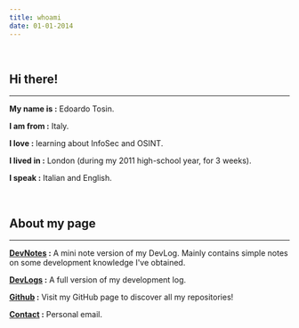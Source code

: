 ```yaml
---
title: whoami
date: 01-01-2014
---
```


<br />

## Hi there!
---
**My name is :** Edoardo Tosin.

**I am from :** Italy.

**I love :** learning about InfoSec and OSINT.

**I lived in :** London (during my 2011 high-school year, for 3 weeks).

**I speak :** Italian and English.

<br>

## About my page
---
**[DevNotes](https://edoardotosin.github.io/notes) :** A mini note version of my DevLog. Mainly contains simple notes on some development knowledge I've obtained.

**[DevLogs](https://edoardotosin.github.io/posts) :** A full version of my development log.

**[Github](https://github.com/edoardotosin) :**
Visit my GitHub page to discover all my repositories!

**[Contact](mailto:edoardotosindev@pm.me) :** Personal email.

<br>
